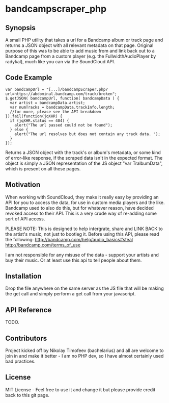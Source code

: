 # bandcampscraper_php

## Synopsis

A small PHP utility that takes a url for a Bandcamp album or track page and returns a JSON object with all relevant metadata on that page. Original purpose of this was to be able to add music from and link back out to a Bandcamp page from a custom player (e.g. the FullwidthAudioPlayer by radykal), much like you can via the SoundCloud API.

## Code Example

    var bandcampUrl = "[...]/bandcampScraper.php?url=https://abdominal.bandcamp.com/track/broken";
    $.getJSON( bandcampUrl, function( bandcampData ) {
      var artist = bandcampData.artist;
      var numTracks = bandcampData.trackInfo.length;
      //for more, please see the API breakdown
    }).fail(function(jqXHR) { 
      if (jqXHR.status == 404) {
        alert("The url passed could not be found");
      } else {
        alert("The url resolves but does not contain any track data. ");
      }
    });

Returns a JSON object with the track's or album's metadata, or some kind of error-like response, if the scraped data isn't in the expected format. The object is simply a JSON representation of the JS object "var TralbumData", which is present on all these pages.

## Motivation

When working with SoundCloud, they make it really easy by providing an API for you to access the data, for use in custom media players and the like. Bandcamp used to also do this, but for whatever reason, have decided revoked access to their API. This is a very crude way of re-adding some sort of API access.

PLEASE NOTE: This is designed to help intergrate, share and LINK BACK to the artist's music, not just to bootleg it. Before using this API, please read the following:
 http://bandcamp.com/help/audio_basics#steal
 http://bandcamp.com/terms_of_use

I am not responsible for any misuse of the data - support your artists and buy their music. Or at least use this api to tell people about them.

## Installation

Drop the file anywhere on the same server as the JS file that will be making the get call and simply perform a get call from your javascript.

## API Reference

TODO.

## Contributors

Project kicked off by Nikolay Timofeev (bachelarius) and all are welcome to join in and make it better - I am no PHP dev, so I have almost certainly used bad practices.

## License

MIT License - Feel free to use it and change it but please provide credit back to this git page.

